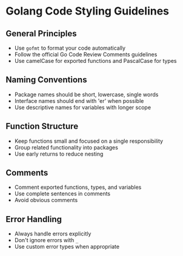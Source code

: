 # Golang Code Styling Guidelines

## General Principles
- Use `gofmt` to format your code automatically
- Follow the official Go Code Review Comments guidelines
- Use camelCase for exported functions and PascalCase for types

## Naming Conventions
- Package names should be short, lowercase, single words
- Interface names should end with 'er' when possible
- Use descriptive names for variables with longer scope

## Function Structure
- Keep functions small and focused on a single responsibility
- Group related functionality into packages
- Use early returns to reduce nesting

## Comments
- Comment exported functions, types, and variables
- Use complete sentences in comments
- Avoid obvious comments

## Error Handling
- Always handle errors explicitly
- Don't ignore errors with `_`
- Use custom error types when appropriate

